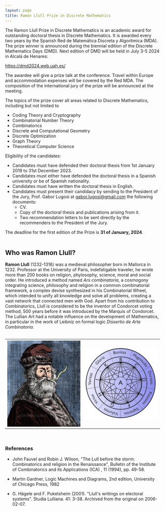 ```yaml
---
layout: page
title: Ramon Llull Prize in Discrete Mathematics
---
```


The Ramon Llull Prize in Discrete Mathematics is an academic award for outstanding doctoral thesis in Discrete Mathematics. It is awarded every two years by the Spanish Red de Matemática Discreta y Algorítmica (MDA). The prize winner is announced during the biennial edition of the Discrete Mathematics Days (DMD). Next edition of DMD will be held in July 3-5 2024 in Alcalá de Henares: 

https://dmd2024.web.uah.es/

The awardee will give a prize talk at the conference. Travel within Europe and accommodation expenses will be covered by the Red MDA. The composition of the international jury of the prize will be announced at the meeting.  

The topics of the prize cover all areas related to Discrete Mathematics, including but not limited to

- Coding Theory and Cryptography
- Combinatorial Number Theory
- Combinatorics
- Discrete and Computational Geometry
- Discrete Optimization
- Graph Theory
- Theoretical Computer Science

Eligibility of the candidates:
* Candidates must have defended their doctoral thesis from 1st January 2019 to 31st December 2023.
* Candidates must either have defended the doctoral thesis in a Spanish university or be of Spanish nationality.
* Candidates must have written the doctoral thesis in English.
* Candidates must present their candidacy by sending to the President of the Jury, Prof. Gabor Lugosi at gabor.lugosi@gmail.com the following documents:
    *  CV.
    * Copy of the doctoral thesis and publications arising from it.
    * Two recommendation letters to be sent directly by the recommenders to the President of the Jury.

The deadline for the first edition of the Prize is **31 of January, 2024**. 
<br />
<br />

## Who was Ramon Llull?

**Ramon Llull** (1232-1316) was a medieval philosopher born in Mallorca in 1232. Professor at the University of Paris, indefatigable traveler, he wrote more than 200 books on religion, phylosophy, science, moral and social order. He introduced a method named *Ars combinatoria*, a cosmogony integrating science, philosophy and religion in a common combinatorial framework, a complex devise synthesized in his Combinatorial Wheel, which intended to unify all knowledge and solve all problems, creating a vast network that connected men with God. Apart from his contribution to Combinatorics, Llull is considered to be the inventor of Condorcet voting method, 500 years before it was introduced by the Marquis of Condorcet. The Lullian Art had a notable influence on the development of Mathematics, in particular in the work of Leibniz on formal logic *Dissertio de Arte Combinatoria*.  
<br />
<table>
<th>  
<img src="Images/RLL2.png" alt="isolated" width="350"/>
</th>
<th>
<img src="Images/RLL1.png" alt="isolated" width="350"/>
</th>
</table>

<br />

### References


- John Fauvel and Robin J. Wilson, "The Lull before the storm: Combinatorics and religion in the Renaissance", Bulletin of the Institute of Combinatorics and its Applications (ICA) , 11 (1994), pp. 49-58.

- Martin Gardner, Logic Machines and Diagrams, 2nd edition, University of Chicago Press, 1982

- G. Hägele and F. Pukelsheim (2001). "Llull's writings on electoral systems". Studia Lulliana. 41: 3–38. Archived from the original on 2006-02-07.
